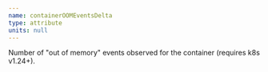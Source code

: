 ```yaml
---
name: containerOOMEventsDelta
type: attribute
units: null
---
```


Number of "out of memory" events observed for the container (requires k8s v1.24+).